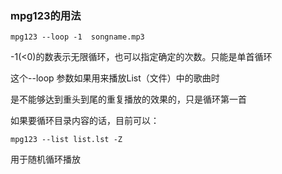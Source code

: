 
### mpg123的用法
	
	mpg123 --loop -1  songname.mp3   

-1(<0)的数表示无限循环，也可以指定确定的次数。只能是单首循环  

这个--loop 参数如果用来播放List（文件）中的歌曲时  

是不能够达到重头到尾的重复播放的效果的，只是循环第一首  

  
如果要循环目录内容的话，目前可以：  

	mpg123 --list list.lst -Z   

用于随机循环播放    
